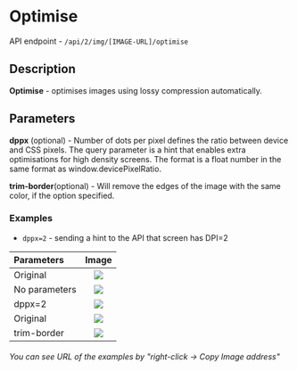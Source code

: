 # Optimise

API endpoint - `/api/2/img/[IMAGE-URL]/optimise`

## Description

**Optimise** - optimises images using lossy compression automatically.

## Parameters

**dppx** \(optional\) - Number of dots per pixel defines the ratio between device and CSS pixels. The query parameter is a hint that enables extra optimisations for high density screens. The format is a float number in the same format as window.devicePixelRatio.

**trim-border**\(optional\) - Will remove the edges of the image with the same color, if the option specified.

### Examples

* `dppx=2` - sending a hint to the API that screen has DPI=2

| Parameters    |                                                                     Image                                                                      | 
|:--------------|:----------------------------------------------------------------------------------------------------------------------------------------------:|
| Original      |                    ![](https://pixboost.com/api/2/img/http://www.midday.coffee/assets/cup.jpeg/asis?auth=MTA0ODU5NDA0NQ__)                     |
| No parameters |                  ![](https://pixboost.com/api/2/img/http://www.midday.coffee/assets/cup.jpeg/optimise?auth=MTA0ODU5NDA0NQ__)                   |
| dppx=2        |               ![](https://pixboost.com/api/2/img/http://www.midday.coffee/assets/cup.jpeg/optimise?dppx=2&auth=MTA0ODU5NDA0NQ__)               |
| Original      |         ![](https://pixboost.com/api/2/img/http://www.midday.coffee/assets/cups/keep-calm-2816357__340.jpg/asis?auth=MTA0ODU5NDA0NQ__)         |
| trim-border | ![](https://pixboost.com/api/2/img/http://www.midday.coffee/assets/cups/keep-calm-2816357__340.jpg/optimise?trim-border&auth=MTA0ODU5NDA0NQ__) |

###### You can see URL of the examples by "right-click -> Copy Image address"
